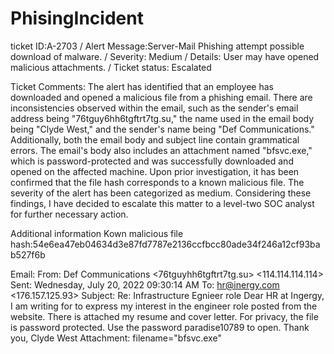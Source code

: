 # PhisingIncident
ticket ID:A-2703  / Alert Message:Server-Mail Phishing attempt possible download of malware. / Severity: Medium / Details: User may have opened malicious attachments. / Ticket status: Escalated

Ticket Comments:
The alert has identified that an employee has downloaded and opened a malicious file from a phishing email. There are inconsistencies observed within the email, such as the sender's email address being "76tguy6hh6tgftrt7tg.su," the name used in the email body being "Clyde West," and the sender's name being "Def Communications." Additionally, both the email body and subject line contain grammatical errors. The email's body also includes an attachment named "bfsvc.exe," which is password-protected and was successfully downloaded and opened on the affected machine. Upon prior investigation, it has been confirmed that the file hash corresponds to a known malicious file. The severity of the alert has been categorized as medium. Considering these findings, I have decided to escalate this matter to a level-two SOC analyst for further necessary action.

Additional information
Kown malicious file hash:54e6ea47eb04634d3e87fd7787e2136ccfbcc80ade34f246a12cf93bab527f6b

Email:
From: Def Communications <76tguyhh6tgftrt7tg.su> <114.114.114.114>
Sent: Wednesday, July 20, 2022 09:30:14 AM
To: <hr@inergy.com> <176.157.125.93>
Subject: Re: Infrastructure Egnieer role
Dear HR at Ingergy,
I am writing for to express my interest in the engineer role posted from the website.
There is attached my resume and cover letter. For privacy, the file is password protected. Use
the password paradise10789 to open.
Thank you,
Clyde West
Attachment: filename="bfsvc.exe"
